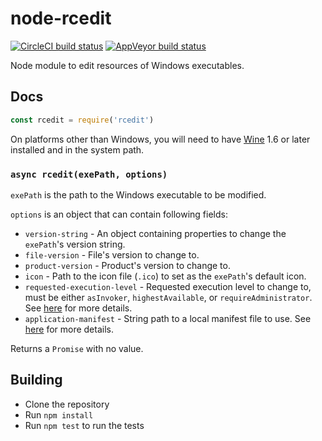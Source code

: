# node-rcedit

[![CircleCI build status](https://circleci.com/gh/electron/node-rcedit/tree/master.svg?style=svg)](https://circleci.com/gh/electron/node-rcedit/tree/master)
[![AppVeyor build status](https://ci.appveyor.com/api/projects/status/m880ovvfwukowyne/branch/master?svg=true)](https://ci.appveyor.com/project/electron-bot/node-rcedit/branch/master)

Node module to edit resources of Windows executables.

## Docs

```javascript
const rcedit = require('rcedit')
```

On platforms other than Windows, you will need to have [Wine](http://winehq.org)
1.6 or later installed and in the system path.

### `async rcedit(exePath, options)`

`exePath` is the path to the Windows executable to be modified.

`options` is an object that can contain following fields:

* `version-string` - An object containing properties to change the `exePath`'s
  version string.
* `file-version` - File's version to change to.
* `product-version` - Product's version to change to.
* `icon` - Path to the icon file (`.ico`) to set as the `exePath`'s default icon.
* `requested-execution-level` - Requested execution level to change to, must be
  either `asInvoker`, `highestAvailable`, or `requireAdministrator`. See
  [here](https://msdn.microsoft.com/en-us/library/6ad1fshk.aspx#Anchor_9) for
  more details.
* `application-manifest` - String path to a local manifest file to use.
  See [here](https://msdn.microsoft.com/en-us/library/windows/desktop/aa374191.aspx)
  for more details.

Returns a `Promise` with no value.

## Building

* Clone the repository
* Run `npm install`
* Run `npm test` to run the tests
